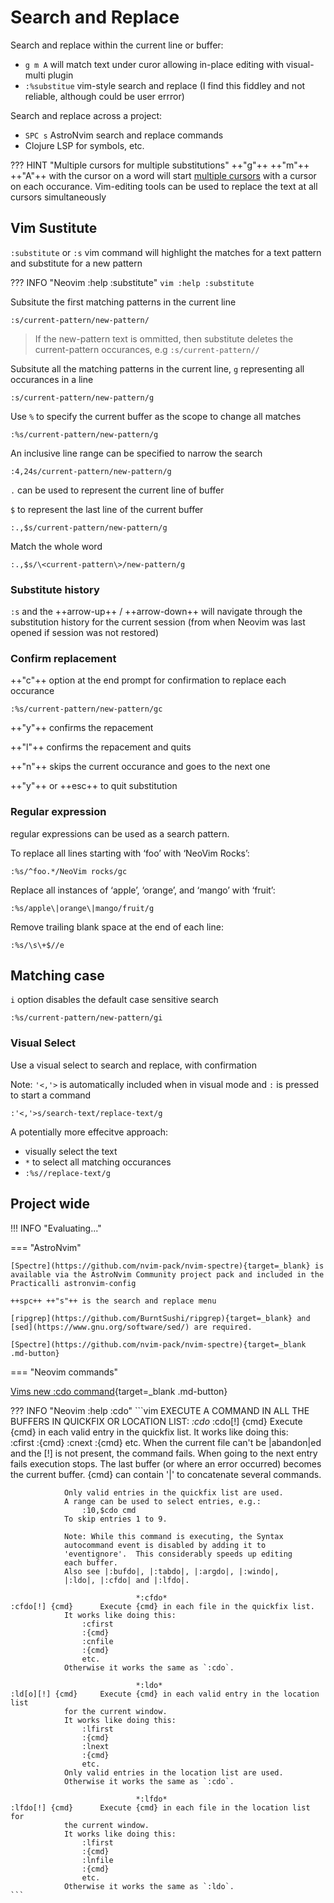 # Search and Replace

Search and replace within the current line or buffer:

- `g m A` will match text under curor allowing in-place editing with visual-multi plugin 
- `:%substitue` vim-style search and replace (I find this fiddley and not reliable, although could be user errror)

Search and replace across a project:

- `SPC s` AstroNvim search and replace commands
- Clojure LSP for symbols, etc.


??? HINT "Multiple cursors for multiple substitutions"
    ++"g"++ ++"m"++ ++"A"++ with the cursor on a word will start [multiple cursors](multiple-cursors.md) with a cursor on each occurance.  Vim-editing tools can be used to replace the text at all cursors simultaneously


## Vim Sustitute

`:substitute` or `:s` vim command will highlight the matches for a text pattern and substitute for a new pattern

??? INFO "Neovim :help :substitute" 
    ```vim
    :help :substitute
    ```

Subsitute the first matching patterns in the current line

```vim
:s/current-pattern/new-pattern/
```

> If the new-pattern text is ommitted, then substitute deletes the current-pattern occurances, e.g `:s/current-pattern//`


Subsitute all the matching patterns in the current line,  `g` representing all occurances in a line

```vim
:s/current-pattern/new-pattern/g
```

Use `%` to specify the current buffer as the scope to change all matches

```vim
:%s/current-pattern/new-pattern/g
```

An inclusive line range can be specified to narrow the search

```vim
:4,24s/current-pattern/new-pattern/g
```

`.` can be used to represent the current line of buffer

`$` to represent the last line of the current buffer

```vim
:.,$s/current-pattern/new-pattern/g
```

Match the whole word 


```vim
:.,$s/\<current-pattern\>/new-pattern/g
```

### Substitute history

`:s` and the ++arrow-up++ / ++arrow-down++ will navigate through the substitution history for the current session (from when Neovim was last opened if session was not restored)


### Confirm replacement

++"c"++ option at the end prompt for confirmation to replace each occurance

```vim
:%s/current-pattern/new-pattern/gc
```

++"y"++ confirms the repacement 

++"l"++ confirms the repacement and quits

++"n"++ skips the current occurance and goes to the next one

++"y"++ or ++esc++ to quit substitution


### Regular expression

regular expressions can be used as a search pattern. 

To replace all lines starting with ‘foo’ with ‘NeoVim Rocks’:

```vim
:%s/^foo.*/NeoVim rocks/gc
```

Replace all instances of ‘apple’, ‘orange’, and ‘mango’ with ‘fruit’:

```vim
:%s/apple\|orange\|mango/fruit/g
```

Remove trailing blank space at the end of each line:

```vim
:%s/\s\+$//e
```


## Matching case

`i` option disables the default case sensitive search

```vim
:%s/current-pattern/new-pattern/gi
```

### Visual Select

Use a visual select to search and replace, with confirmation

Note: `'<,'>` is automatically included when in visual mode and `:` is pressed to start a command 

```vim
:'<,'>s/search-text/replace-text/g
```

A potentially more effecitve approach:

- visually select the text
- `*` to select all matching occurances
- `:%s//replace-text/g`



## Project wide

!!! INFO "Evaluating..."

=== "AstroNvim"

    [Spectre](https://github.com/nvim-pack/nvim-spectre){target=_blank} is available via the AstroNvim Community project pack and included in the Practicalli astronvim-config    

    ++spc++ ++"s"++ is the search and replace menu

    [ripgrep](https://github.com/BurntSushi/ripgrep){target=_blank} and [sed](https://www.gnu.org/software/sed/) are required.

    [Spectre](https://github.com/nvim-pack/nvim-spectre){target=_blank .md-button}    


=== "Neovim commands"

[Vims new :cdo command](https://chrisarcand.com/vims-new-cdo-command/){target=_blank .md-button}


??? INFO "Neovim :help :cdo"
    ```vim
    EXECUTE A COMMAND IN ALL THE BUFFERS IN QUICKFIX OR LOCATION LIST:
    							*:cdo*
    :cdo[!] {cmd}		Execute {cmd} in each valid entry in the quickfix list.
    			It works like doing this:  
    				:cfirst
    				:{cmd}
    				:cnext
    				:{cmd}
    				etc.
     			When the current file can't be |abandon|ed and the [!]
    			is not present, the command fails.
    			When going to the next entry fails execution stops.
    			The last buffer (or where an error occurred) becomes
    			the current buffer.
    			{cmd} can contain '|' to concatenate several commands.

    			Only valid entries in the quickfix list are used.
    			A range can be used to select entries, e.g.:  
    				:10,$cdo cmd
     			To skip entries 1 to 9.

    			Note: While this command is executing, the Syntax
    			autocommand event is disabled by adding it to
    			'eventignore'.  This considerably speeds up editing
    			each buffer.
    			Also see |:bufdo|, |:tabdo|, |:argdo|, |:windo|,
    			|:ldo|, |:cfdo| and |:lfdo|.

    							*:cfdo*
    :cfdo[!] {cmd}		Execute {cmd} in each file in the quickfix list.
    			It works like doing this:  
    				:cfirst
    				:{cmd}
    				:cnfile
    				:{cmd}
    				etc.
     			Otherwise it works the same as `:cdo`.

    							*:ldo*
    :ld[o][!] {cmd}		Execute {cmd} in each valid entry in the location list
    			for the current window.
    			It works like doing this:  
    				:lfirst
    				:{cmd}
    				:lnext
    				:{cmd}
    				etc.
     			Only valid entries in the location list are used.
    			Otherwise it works the same as `:cdo`.

    							*:lfdo*
    :lfdo[!] {cmd}		Execute {cmd} in each file in the location list for
    			the current window.
    			It works like doing this:  
    				:lfirst
    				:{cmd}
    				:lnfile
    				:{cmd}
    				etc.
     			Otherwise it works the same as `:ldo`.
    ```

<!-- TODO: review :cdo and similar commands

    use ack.vim/ag.vim with the :cdo command, an intuitive and near-native project-wide find-and-replace solution is now available. 

    To replace all instances of foo with bar:

    ```vim
    :Ack foo
    :cdo s/foo/bar/g | update
    ```

    :cdo isn’t the only command that was added around this functionality:

    - :cdo[!] {cmd} - Execute {cmd} in each valid entry in the quickfix list.
    - :cfdo[!] {cmd} - Execute {cmd} in each file in the quickfix list.
    - :ld[o][!] {cmd} - Execute {cmd} in each valid entry in the location list for the current window.
    - :lfdo[!] {cmd} - Execute {cmd} in each file in the location list for the current window.
-->
